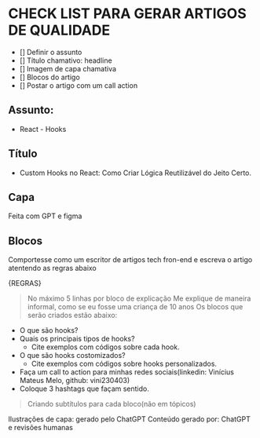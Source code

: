# CHECK LIST PARA GERAR ARTIGOS DE QUALIDADE
- [] Definir o assunto
- [] Título chamativo: headline
- [] Imagem de capa chamativa
- [] Blocos do artigo
- [] Postar o artigo com um call action


## Assunto:
- React - Hooks

## Título
- Custom Hooks no React: Como Criar Lógica Reutilizável do Jeito Certo.

## Capa
Feita com GPT e figma

## Blocos
Comportesse como um escritor de artigos tech fron-end e escreva o artigo atentendo as regras abaixo

{REGRAS}
> No máximo 5 linhas por bloco de explicação
> Me explique de maneira informal, como se eu fosse uma criança de 10 anos
> Os blocos que serão criados estão abaixo:
- O que são hooks?
- Quais os principais tipos de hooks?
  - Cite exemplos com códigos sobre cada hook.
- O que são hooks costomizados?
  - Cite exemplos com códigos sobre hooks personalizados.
- Faça um call to action para minhas redes sociais(linkedin: Vinícius Mateus Melo, github: vini230403)
- Coloque 3 hashtags que façam sentido.
> Criando subtítulos para cada bloco(não em tópicos)

Ilustrações de capa: gerado pelo ChatGPT
Conteúdo gerado por: ChatGPT e revisões humanas